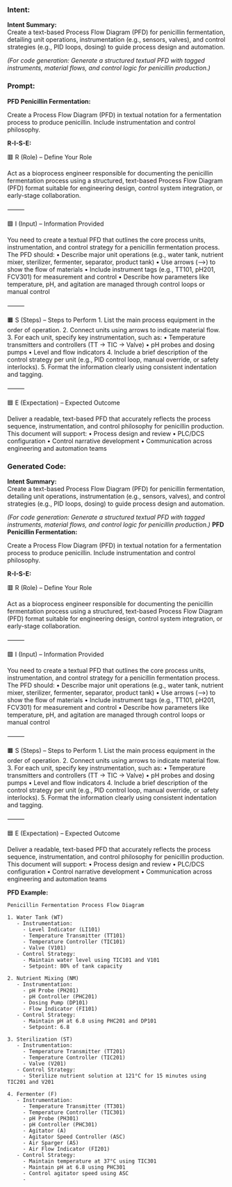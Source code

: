 ### Intent:
**Intent Summary:**  
Create a text-based Process Flow Diagram (PFD) for penicillin fermentation, detailing unit operations, instrumentation (e.g., sensors, valves), and control strategies (e.g., PID loops, dosing) to guide process design and automation.  

*(For code generation: Generate a structured textual PFD with tagged instruments, material flows, and control logic for penicillin production.)*

### Prompt:
**PFD Penicillin Fermentation:**

Create a Process Flow Diagram (PFD) in textual notation for a fermentation process to produce penicillin. Include instrumentation and control philosophy.

**R-I-S-E:**

🟥 R (Role) – Define Your Role

Act as a bioprocess engineer responsible for documenting the penicillin fermentation process using a structured, text-based Process Flow Diagram (PFD) format suitable for engineering design, control system integration, or early-stage collaboration.

⸻

🟩 I (Input) – Information Provided

You need to create a textual PFD that outlines the core process units, instrumentation, and control strategy for a penicillin fermentation process. The PFD should:
	•	Describe major unit operations (e.g., water tank, nutrient mixer, sterilizer, fermenter, separator, product tank)
	•	Use arrows (-->) to show the flow of materials
	•	Include instrument tags (e.g., TT101, pH201, FCV301) for measurement and control
	•	Describe how parameters like temperature, pH, and agitation are managed through control loops or manual control

⸻

🟧 S (Steps) – Steps to Perform
	1.	List the main process equipment in the order of operation.
	2.	Connect units using arrows to indicate material flow.
	3.	For each unit, specify key instrumentation, such as:
	•	Temperature transmitters and controllers (TT → TIC → Valve)
	•	pH probes and dosing pumps
	•	Level and flow indicators
	4.	Include a brief description of the control strategy per unit (e.g., PID control loop, manual override, or safety interlocks).
	5.	Format the information clearly using consistent indentation and tagging.

⸻

🟦 E (Expectation) – Expected Outcome

Deliver a readable, text-based PFD that accurately reflects the process sequence, instrumentation, and control philosophy for penicillin production. This document will support:
	•	Process design and review
	•	PLC/DCS configuration
	•	Control narrative development
	•	Communication across engineering and automation teams

### Generated Code:
**Intent Summary:**  
Create a text-based Process Flow Diagram (PFD) for penicillin fermentation, detailing unit operations, instrumentation (e.g., sensors, valves), and control strategies (e.g., PID loops, dosing) to guide process design and automation.  

*(For code generation: Generate a structured textual PFD with tagged instruments, material flows, and control logic for penicillin production.)*
**PFD Penicillin Fermentation:**

Create a Process Flow Diagram (PFD) in textual notation for a fermentation process to produce penicillin. Include instrumentation and control philosophy.

**R-I-S-E:**

🟥 R (Role) – Define Your Role

Act as a bioprocess engineer responsible for documenting the penicillin fermentation process using a structured, text-based Process Flow Diagram (PFD) format suitable for engineering design, control system integration, or early-stage collaboration.

⸻

🟩 I (Input) – Information Provided

You need to create a textual PFD that outlines the core process units, instrumentation, and control strategy for a penicillin fermentation process. The PFD should:
	•	Describe major unit operations (e.g., water tank, nutrient mixer, sterilizer, fermenter, separator, product tank)
	•	Use arrows (-->) to show the flow of materials
	•	Include instrument tags (e.g., TT101, pH201, FCV301) for measurement and control
	•	Describe how parameters like temperature, pH, and agitation are managed through control loops or manual control

⸻

🟧 S (Steps) – Steps to Perform
	1.	List the main process equipment in the order of operation.
	2.	Connect units using arrows to indicate material flow.
	3.	For each unit, specify key instrumentation, such as:
	•	Temperature transmitters and controllers (TT → TIC → Valve)
	•	pH probes and dosing pumps
	•	Level and flow indicators
	4.	Include a brief description of the control strategy per unit (e.g., PID control loop, manual override, or safety interlocks).
	5.	Format the information clearly using consistent indentation and tagging.

⸻

🟦 E (Expectation) – Expected Outcome

Deliver a readable, text-based PFD that accurately reflects the process sequence, instrumentation, and control philosophy for penicillin production. This document will support:
	•	Process design and review
	•	PLC/DCS configuration
	•	Control narrative development
	•	Communication across engineering and automation teams

**PFD Example:**

```
Penicillin Fermentation Process Flow Diagram

1. Water Tank (WT)
   - Instrumentation:
     - Level Indicator (LI101)
     - Temperature Transmitter (TT101)
     - Temperature Controller (TIC101)
     - Valve (V101)
   - Control Strategy:
     - Maintain water level using TIC101 and V101
     - Setpoint: 80% of tank capacity

2. Nutrient Mixing (NM)
   - Instrumentation:
     - pH Probe (PH201)
     - pH Controller (PHC201)
     - Dosing Pump (DP101)
     - Flow Indicator (FI101)
   - Control Strategy:
     - Maintain pH at 6.8 using PHC201 and DP101
     - Setpoint: 6.8

3. Sterilization (ST)
   - Instrumentation:
     - Temperature Transmitter (TT201)
     - Temperature Controller (TIC201)
     - Valve (V201)
   - Control Strategy:
     - Sterilize nutrient solution at 121°C for 15 minutes using TIC201 and V201

4. Fermenter (F)
   - Instrumentation:
     - Temperature Transmitter (TT301)
     - Temperature Controller (TIC301)
     - pH Probe (PH301)
     - pH Controller (PHC301)
     - Agitator (A)
     - Agitator Speed Controller (ASC)
     - Air Sparger (AS)
     - Air Flow Indicator (FI201)
   - Control Strategy:
     - Maintain temperature at 37°C using TIC301
     - Maintain pH at 6.8 using PHC301
     - Control agitator speed using ASC
     -
